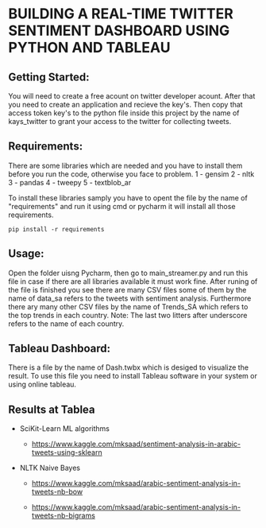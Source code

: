 # BUILDING A REAL-TIME TWITTER SENTIMENT DASHBOARD USING PYTHON AND TABLEAU
 
## Getting Started:

You will need to create a free acount on twitter developer acount. After that you need to create an application and recieve the key's. Then copy that access token key's to the python
file inside this project by the name of kays_twitter to grant your access to the twitter for collecting tweets.

## Requirements: 
There are some libraries which are needed and you have to install them before you run the code, otherwise you face to problem.
1 - gensim
2 - nltk
3 - pandas
4 - tweepy
5 - textblob_ar

To install these libraries samply you have to opent the file by the name of "requirements" and run it using cmd or pycharm it will
install all those requirements.

```
pip install -r requirements
```

## Usage:
Open the folder uisng Pycharm, then go to main_streamer.py and run this file in case if there are all libraries available it must work fine. After runing of the file is finished you see there are many CSV files some of them by the name of data_sa refers to the tweets with sentiment analysis. Furthermore there ary many other CSV files by the name of Trends_SA which refers to the top trends in each country.
Note: The last two litters after underscore refers to the name of each country.

## Tableau Dashboard:
There is a file by the name of Dash.twbx which is desiged to visualize the result. To use this file you need to install Tableau software in your system or using online tableau.





## Results at Tablea 
* SciKit-Learn ML algorithms 
    * https://www.kaggle.com/mksaad/sentiment-analysis-in-arabic-tweets-using-sklearn

* NLTK Naive Bayes 
    * https://www.kaggle.com/mksaad/arabic-sentiment-analysis-in-tweets-nb-bow

    * https://www.kaggle.com/mksaad/arabic-sentiment-analysis-in-tweets-nb-bigrams
